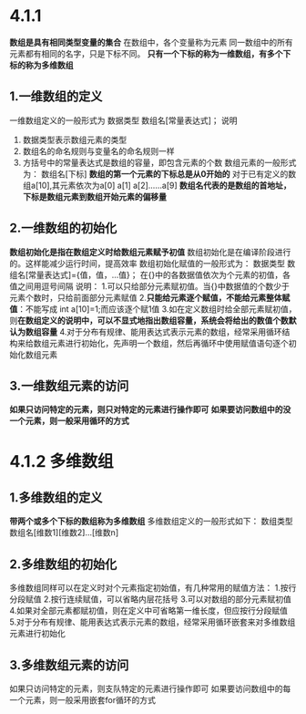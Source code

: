 # 4.1.1
**数组是具有相同类型变量的集合**
在数组中，各个变量称为元素
同一数组中的所有元素都有相同的名字，只是下标不同。
**只有一个下标的称为一维数组，有多个下标的称为多维数组**
## 1.一维数组的定义
一维数组定义的一般形式为
数据类型 数组名[常量表达式]；
说明
1. 数据类型表示数组元素的类型
2. 数组名的命名规则与变量名的命名规则一样
3. 方括号中的常量表达式是数组的容量，即包含元素的个数
数组元素的一般形式为：
数组名[下标]
**数组的第一个元素的下标总是从0开始的**
对于已有定义的数组a[10],其元素依次为a[0] a[1] a[2]……a[9]
**数组名代表的是数组的首地址，下标是数组元素到数组开始元素的偏移量**

## 2.一维数组的初始化
**数组初始化是指在数组定义时给数组元素赋予初值**
数组初始化是在编译阶段进行的。这样能减少运行时间，提高效率
数组初始化赋值的一般形式为：
数据类型 数组名[常量表达式]={值，值，…值}；
在{}中的各数据值依次为个元素的初值，各值之间用逗号间隔
说明：
1.可以只给部分元素赋初值。当{}中数据值的个数少于元素个数时，只给前面部分元素赋值
2.**只能给元素逐个赋值，不能给元素整体赋值**：不能写成 int a[10]=1;而应该逐个赋1值
3.如在定义数组时给全部元素赋初值，则**在数组定义的说明中，可以不显式地指出数组容量，系统会将给出的数值个数默认为数组容量**
4.对于分布有规律、能用表达式表示元素的数组，经常采用循环结构来给数组元素进行初始化，先声明一个数组，然后再循环中使用赋值语句逐个初始化数组元素

## 3.一维数组元素的访问
**如果只访问特定的元素，则只对特定的元素进行操作即可**
**如果要访问数组中的没一个元素，则一般采用循环的方式**

# 4.1.2 多维数组
## 1.多维数组的定义
**带两个或多个下标的数组称为多维数组**
多维数组定义的一般形式如下：
数组类型 数组名[维数1][维数2]…[维数n]

## 2.多维数组的初始化
多维数组同样可以在定义时对个元素指定初始值，有几种常用的赋值方法：
1.按行分段赋值
2.按行连续赋值，可以省略内层花括号
3.可以对数组的部分元素赋初值
4.如果对全部元素都赋初值，则在定义中可省略第一维长度，但应按行分段赋值
5.对于分布有规律、能用表达式表示元素的数组，经常采用循环嵌套来对多维数组元素进行初始化

## 3.多维数组元素的访问
如果只访问特定的元素，则支队特定的元素进行操作即可
如果要访问数组中的每一个元素，则一般采用嵌套for循环的方式
